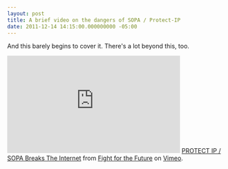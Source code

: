 ```yaml
---
layout: post
title: A brief video on the dangers of SOPA / Protect-IP
date: 2011-12-14 14:15:00.000000000 -05:00
---
```

And this barely begins to cover it. There's a lot beyond this, too.

<iframe allowfullscreen="" frameborder="0" height="225" mozallowfullscreen="" src="http://player.vimeo.com/video/31100268?byline=0&amp;portrait=0" webkitallowfullscreen="" width="400"></iframe>
<a href="http://vimeo.com/31100268">PROTECT IP / SOPA Breaks The Internet</a> from <a href="http://vimeo.com/fightforthefuture">Fight for the Future</a> on <a href="http://vimeo.com/">Vimeo</a>.
